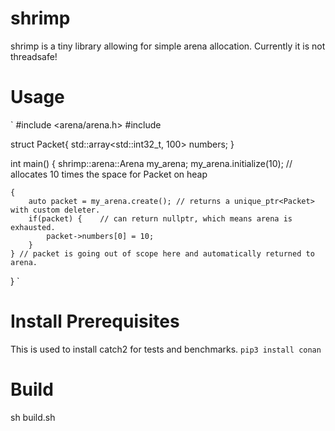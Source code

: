 # shrimp

shrimp is a tiny library allowing for simple arena allocation.
Currently it is not threadsafe!

# Usage
`
#include <arena/arena.h>
#include <array>

struct Packet{
    std::array<std::int32_t, 100> numbers;
}

int main() {
    shrimp::arena::Arena<Packet> my_arena;
    my_arena.initialize(10); // allocates 10 times the space for Packet on heap 

    {
        auto packet = my_arena.create(); // returns a unique_ptr<Packet> with custom deleter.
        if(packet) {    // can return nullptr, which means arena is exhausted.
            packet->numbers[0] = 10;
        } 
    } // packet is going out of scope here and automatically returned to arena.
}
`

# Install Prerequisites

This is used to install catch2 for tests and benchmarks.
`pip3 install conan`

# Build
sh build.sh

